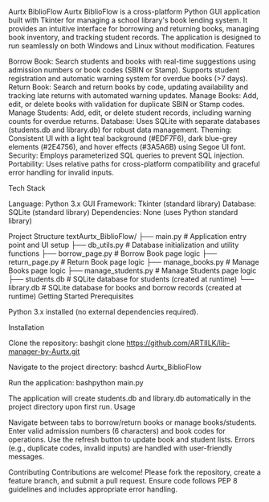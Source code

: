 Aurtx BiblioFlow
Aurtx BiblioFlow is a cross-platform Python GUI application built with Tkinter for managing a school library's book lending system. It provides an intuitive interface for borrowing and returning books, managing book inventory, and tracking student records. The application is designed to run seamlessly on both Windows and Linux without modification.
Features

Borrow Book: Search students and books with real-time suggestions using admission numbers or book codes (SBIN or Stamp). Supports student registration and automatic warning system for overdue books (>7 days).
Return Book: Search and return books by code, updating availability and tracking late returns with automated warning updates.
Manage Books: Add, edit, or delete books with validation for duplicate SBIN or Stamp codes.
Manage Students: Add, edit, or delete student records, including warning counts for overdue returns.
Database: Uses SQLite with separate databases (students.db and library.db) for robust data management.
Theming: Consistent UI with a light teal background (#EDF7F6), dark blue-grey elements (#2E4756), and hover effects (#3A5A6B) using Segoe UI font.
Security: Employs parameterized SQL queries to prevent SQL injection.
Portability: Uses relative paths for cross-platform compatibility and graceful error handling for invalid inputs.

Tech Stack

Language: Python 3.x
GUI Framework: Tkinter (standard library)
Database: SQLite (standard library)
Dependencies: None (uses Python standard library)

Project Structure
textAurtx_BiblioFlow/
├── main.py               # Application entry point and UI setup
├── db_utils.py           # Database initialization and utility functions
├── borrow_page.py        # Borrow Book page logic
├── return_page.py        # Return Book page logic
├── manage_books.py       # Manage Books page logic
├── manage_students.py    # Manage Students page logic
├── students.db           # SQLite database for students (created at runtime)
└── library.db            # SQLite database for books and borrow records (created at runtime)
Getting Started
Prerequisites

Python 3.x installed (no external dependencies required).

Installation

Clone the repository:
bashgit clone https://github.com/ARTIILK/lib-manager-by-Aurtx.git

Navigate to the project directory:
bashcd Aurtx_BiblioFlow

Run the application:
bashpython main.py


The application will create students.db and library.db automatically in the project directory upon first run.
Usage

Navigate between tabs to borrow/return books or manage books/students.
Enter valid admission numbers (6 characters) and book codes for operations.
Use the refresh button to update book and student lists.
Errors (e.g., duplicate codes, invalid inputs) are handled with user-friendly messages.

Contributing
Contributions are welcome! Please fork the repository, create a feature branch, and submit a pull request. Ensure code follows PEP 8 guidelines and includes appropriate error handling.
